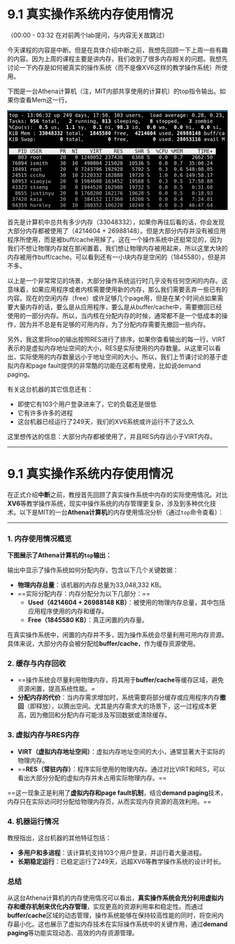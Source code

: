 # 9.1 真实操作系统内存使用情况

（00:00 - 03:32 在对前两个lab提问，与内容无关故跳过）

今天课程的内容是中断。但是在具体介绍中断之前，我想先回顾一下上周一些有趣的内容。因为上周的课程主要是讲内存，我们收到了很多内存相关的问题。我想先讨论一下内存是如何被真实的操作系统（而不是像XV6这样的教学操作系统）所使用。

下图是一台Athena计算机（注，MIT内部共享使用的计算机）的top指令输出。如果你查看Mem这一行，

![](<../.gitbook/assets/image (851).png>)

首先是计算机中总共有多少内存（33048332），如果你再往后看的话，你会发现大部分内存都被使用了（4214604 + 26988148）。但是大部分内存并没有被应用程序所使用，而是被buff/cache用掉了。这在一个操作系统中还挺常见的，因为我们不想让物理内存就在那闲置着，我们想让物理内存被用起来，所以这里大块的内存被用作buff/cache。可以看到还有一小块内存是空闲的（1845580），但是并不多。

以上是一个非常常见的场景，大部分操作系统运行时几乎没有任何空闲的内存。这意味着，如果应用程序或者内核需要使用新的内存，那么我们需要丢弃一些已有的内容。现在的空闲内存（free）或许足够几个page用，但是在某个时间点如果需要大量内存的话，要么是从应用程序，要么是从buffer/cache中，需要撤回已经使用的一部分内存。所以，当内核在分配内存的时候，通常都不是一个低成本的操作，因为并不总是有足够的可用内存，为了分配内存需要先撤回一些内存。

另外，我这里将top的输出按照RES进行了排序。如果你查看输出的每一行，VIRT表示的是虚拟内存地址空间的大小，RES是实际使用的内存数量。从这里可以看出，实际使用的内存数量远小于地址空间的大小。所以，我们上节课讨论的基于虚拟内存和page fault提供的非常酷的功能在这都有使用，比如说demand paging。

有关这台机器的其它信息还有：

* 即使它有103个用户登录进来了，它的负载还是很低
* 它有许多许多的进程
* 这台机器已经运行了249天，我们的XV6系统或许运行不了这么久

这里想传达的信息：大部分内存都被使用了，并且RES内存远小于VIRT内存。



------



# **9.1 真实操作系统内存使用情况**

在正式介绍**中断**之前，教授首先回顾了真实操作系统中内存的实际使用情况。对比**XV6**等教学操作系统，现实中操作系统的内存管理更复杂，涉及到多种优化技术。以下是MIT的一台**Athena计算机**的内存使用情况分析（通过`top`命令查看）：

------

### **1. 内存使用情况概览**

**下图展示了Athena计算机的`top`输出：**

输出中显示了操作系统如何分配内存，包含以下几个关键数据：

- **物理内存总量**：该机器的内存总量为33,048,332 KB。
- ==实际分配内存：内存分配分为以下几部分：==
  - **Used（4214604 + 26988148 KB）**：被使用的物理内存总量，其中包括应用程序使用的内存和缓存。
  - **Free（1845580 KB）**：真正闲置的内存量。

在真实操作系统中，闲置的内存并不多，因为操作系统会尽量利用可用内存资源。具体来说，大部分内存会被分配给**buffer/cache**，作为缓存资源使用。

### **2. 缓存与内存回收**

- ==操作系统会尽量利用物理内存，将其用于**buffer/cache**等缓存区域，避免资源闲置，提高系统性能。=
- **分配内存的代价**：当内存需求增加时，系统需要将部分缓存或应用程序内存**撤回**（即释放），以腾出空间。尤其是内存需求大的场景下，这一过程成本更高，因为撤回和分配内存可能涉及写回数据或清除缓存。

### **3. 虚拟内存与RES内存**

- **VIRT（虚拟内存地址空间）**：虚拟内存地址空间的大小，通常显著大于实际的物理内存。
- ==**RES（常驻内存）**：程序实际使用的物理内存。通过对比VIRT和RES，可以看出大部分分配的虚拟内存并未占用实际物理内存。==

==这一现象正是利用了**虚拟内存和page fault机制**，结合**demand paging**技术，内存只在实际访问时分配给物理内存页，从而实现内存资源的高效利用。==

### **4. 机器运行情况**

教授指出，这台机器的其他特征包括：

- **多用户和多进程**：该计算机支持103个用户登录，并运行着大量进程。
- **长期稳定运行**：已稳定运行了249天，远超XV6等教学操作系统的设计时长。

### **总结**

从这台Athena计算机的内存使用情况可以看出，**真实操作系统会充分利用虚拟内存和缓存机制来优化内存管理**，实现更高的资源利用率和稳定性。而通过**buffer/cache**区域的动态管理，操作系统能够在保持较高性能的同时，将空闲内存最小化。这也展示了虚拟内存技术在实际操作系统中的关键作用，通过**demand paging**等功能实现动态、高效的内存资源管理。
